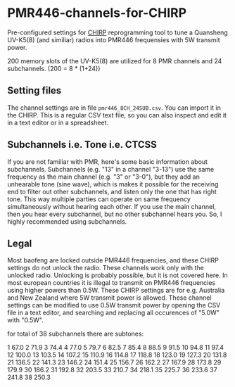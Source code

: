# PMR446-channels-for-CHIRP
Pre-configured settings for [CHIRP](https://trac.chirp.danplanet.com/chirp_next/next-20230509/) reprogramming tool to tune a Quansheng UV-K5(8) (and similiar) radios into PMR446 frequensies with 5W transmit power.

200 memory slots of the UV-K5(8) are utilized for 8 PMR channels and 24 subchannels. (200 = 8 * (1+24))

## Setting files
The channel settings are in file `pmr446_8CH_24SUB.csv`. You can import it in the CHIRP. This is a regular CSV text file, so you can also inspect and edit it in a text editor or in a spreadsheet.

## Subchannels i.e. Tone i.e. CTCSS 
If you are not familiar with PMR, here's some basic information about subchannels. 
Subchannels (e.g. "13" in a channel "3-13") use the same frequency as the main channel (e.g. "3" or "3-0"), but they add an unhearable tone (sine wave), which is makes it possible for the receiving end to filter out other subchannels, and listen only the one that has right tone. This way multiple parties can operate on same frequency simultaneously without hearing each other. If you use the main channel, then you hear every subchannel, but no other subchannel hears you. So, I highly recommended using subchannels.

## Legal
Most baofeng are locked outside PMR446 frequencies, and these CHIRP settings do not unlock the radio. These channels work only with the unlocked radio. Unlocking is probably possible, but it is not covered here. In most european countries it is illegal to transmit on PMR446 frequencies using higher powers than 0.5W. These CHIRP settings are for e.g. Australia and New Zealand where 5W transmit power is allowed. These channel settings can be modified to use 0.5W transmit power by opening the CSV file in a text editor, and searching and replacing all occurences of "5.0W" with "0.5W".


for total of 38 subchannels there are subtones:

1	67.0
2	71.9
3	74.4
4	77.0
5	79.7
6	82.5
7	85.4
8	88.5
9	91.5
10	94.8
11	97.4
12	100.0
13	103.5
14	107.2
15	110.9
16	114.8
17	118.8
18	123.0
19	127.3
20	131.8
21	136.5
22	141.3
23	146.2
24	151.4
25	156.7
26	162.2
27	167.9
28	173.8
29	179.9
30	186.2
31	192.8
32	203.5
33	210.7
34	218.1
35	225.7
36	233.6
37	241.8
38	250.3
